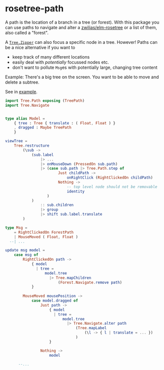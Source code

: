 # rosetree-path

A path is the location of a branch in a tree (or forest).
With this package you can use paths to navigate and alter
a [zwilias/elm-rosetree](https://package.elm-lang.org/packages/zwilias/elm-rosetree/latest/) or a list of them, also called a "forest".

A [`Tree.Zipper`](https://package.elm-lang.org/packages/zwilias/elm-rosetree/latest/Tree-Zipper) can also focus a specific node in a tree.
However! Paths can be a nice alternative if you want to
- keep track of many different locations
- easily deal with _potentially_ focussed nodes etc.
- don't want to pollute `Msg`es with potentially large, changing tree content

Example: There's a big tree on the screen. You want to be able to move and delete a subtree.

See in [example](https://github.com/lue-bird/rosetree-path/tree/master/example/).

```elm
import Tree.Path exposing (TreePath)
import Tree.Navigate


type alias Model =
    { tree : Tree { translate : ( Float, Float ) }
    , dragged : Maybe TreePath
    }

viewTree =
    Tree.restructure
        (\sub ->
            (sub.label
                |> ...
                |> onMouseDown (PressedOn sub.path)
                |> (case sub.path |> Tree.Path.step of
                        Just childPath ->
                            onRightClick (RightClickedOn childPath)
                        Nothing ->
                            -- top level node should not be removable
                            identity
                   )
            )
                :: sub.children
                |> group
                |> shift sub.label.translate
        )

type Msg =
    = RightClickedOn ForestPath
    | MouseMoved ( Float, Float )
  --| ...

update msg model =
    case msg of
        RightClickedOn path ->
            { model
              | tree =
                  model.tree
                    |> Tree.mapChildren
                        (Forest.Navigate.remove path)
            }
        
        MouseMoved mousePosition ->
            case model.dragged of
                Just path ->
                    { model
                      | tree =
                          model.tree
                            |> Tree.Navigate.alter path
                                (Tree.mapLabel
                                    (\l -> { l | translate = ... })
                                )
                    }

                Nothing ->
                    model
        
      --...
```

